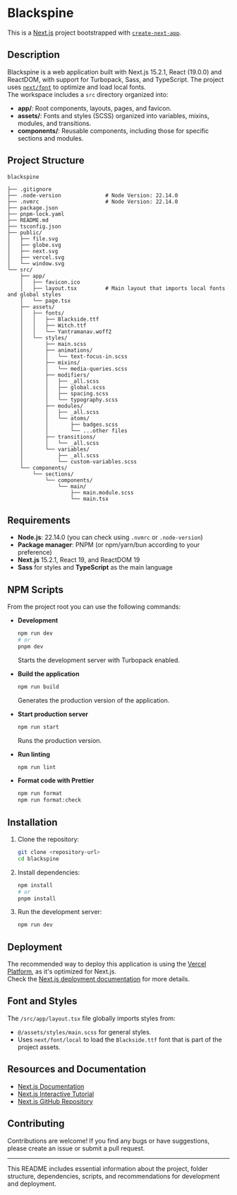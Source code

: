 # Blackspine

This is a [Next.js](https://nextjs.org) project bootstrapped with [`create-next-app`](https://nextjs.org/docs/app/api-reference/cli/create-next-app).

## Description

Blackspine is a web application built with Next.js 15.2.1, React (19.0.0) and ReactDOM, with support for Turbopack, Sass, and TypeScript. The project uses [`next/font`](https://nextjs.org/docs/app/building-your-application/optimizing/fonts) to optimize and load local fonts.  
The workspace includes a `src` directory organized into:

- **app/**: Root components, layouts, pages, and favicon.
- **assets/**: Fonts and styles (SCSS) organized into variables, mixins, modules, and transitions.
- **components/**: Reusable components, including those for specific sections and modules.

## Project Structure

```
blackspine

├── .gitignore
├── .node-version              # Node Version: 22.14.0
├── .nvmrc                     # Node Version: 22.14.0
├── package.json
├── pnpm-lock.yaml
├── README.md
├── tsconfig.json
├── public/
│   ├── file.svg
│   ├── globe.svg
│   ├── next.svg
│   ├── vercel.svg
│   └── window.svg
└── src/
    ├── app/
    │   ├── favicon.ico
    │   ├── layout.tsx         # Main layout that imports local fonts and global styles
    │   └── page.tsx
    ├── assets/
    │   ├── fonts/
    │   │   ├── Blackside.ttf
    │   │   ├── Witch.ttf
    │   │   └── Yantramanav.woff2
    │   └── styles/
    │       ├── main.scss
    │       ├── animations/
    │       │   └── text-focus-in.scss
    │       ├── mixins/
    │       │   └── media-queries.scss
    │       ├── modifiers/
    │       │   ├── _all.scss
    │       │   ├── global.scss
    │       │   ├── spacing.scss
    │       │   └── typography.scss
    │       ├── modules/
    │       │   ├── _all.scss
    │       │   └── atoms/
    │       │       ├── badges.scss
    │       │       └── ...other files
    │       ├── transitions/
    │       │   └── _all.scss
    │       └── variables/
    │           ├── _all.scss
    │           └── custom-variables.scss
    └── components/
        └── sections/
            └── components/
                └── main/
                    ├── main.module.scss
                    └── main.tsx
```

## Requirements

- **Node.js**: 22.14.0 (you can check using `.nvmrc` or `.node-version`)
- **Package manager**: PNPM (or npm/yarn/bun according to your preference)
- **Next.js** 15.2.1, React 19, and ReactDOM 19
- **Sass** for styles and **TypeScript** as the main language

## NPM Scripts

From the project root you can use the following commands:

- **Development**

  ```bash
  npm run dev
  # or
  pnpm dev
  ```

  Starts the development server with Turbopack enabled.

- **Build the application**

  ```bash
  npm run build
  ```

  Generates the production version of the application.

- **Start production server**

  ```bash
  npm run start
  ```

  Runs the production version.

- **Run linting**
  ```bash
  npm run lint
  ```
- **Format code with Prettier**
  ```bash
  npm run format
  npm run format:check
  ```

## Installation

1. Clone the repository:

   ```bash
   git clone <repository-url>
   cd blackspine
   ```

2. Install dependencies:

   ```bash
   npm install
   # or
   pnpm install
   ```

3. Run the development server:
   ```bash
   npm run dev
   ```

## Deployment

The recommended way to deploy this application is using the [Vercel Platform](https://vercel.com/new?utm_medium=default-template&filter=next.js&utm_source=create-next-app&utm_campaign=create-next-app-readme), as it's optimized for Next.js.  
Check the [Next.js deployment documentation](https://nextjs.org/docs/app/building-your-application/deploying) for more details.

## Font and Styles

The `/src/app/layout.tsx` file globally imports styles from:

- `@/assets/styles/main.scss` for general styles.
- Uses `next/font/local` to load the `Blackside.ttf` font that is part of the project assets.

## Resources and Documentation

- [Next.js Documentation](https://nextjs.org/docs)
- [Next.js Interactive Tutorial](https://nextjs.org/learn)
- [Next.js GitHub Repository](https://github.com/vercel/next.js)

## Contributing

Contributions are welcome! If you find any bugs or have suggestions, please create an issue or submit a pull request.

---

This README includes essential information about the project, folder structure, dependencies, scripts, and recommendations for development and deployment.
